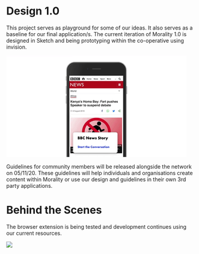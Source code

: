 # Design 1.0 

This project serves as playground for some of our ideas. It also serves as a baseline for our final application/s. The current iteration of Morality 1.0 is designed in Sketch and being prototyping within the co-operative using invision. 

![](Reward%20GIF%20white.gif)


Guidelines for community members will be released alongside the network on 05/11/20. These guidelines will help individuals and organisations create content within Morality or use our design and guidelines in their own 3rd party applications.

# Behind the Scenes

The browser extension is being tested and development continues using our current resources.

![](Extension.gif)

